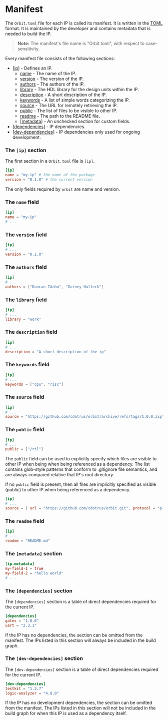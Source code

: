 # Manifest

The `Orbit.toml` file for each IP is called its manifest. It is written in the [TOML](https://toml.io/en/) format. It is maintained by the developer and contains metadata that is needed to build the IP.

> __Note:__ The manifest's file name is "Orbit.toml", with respect to case-sensitivity.

Every manifest file consists of the following sections:

- [[ip]](#the-ip-section) - Defines an IP.
    - [name](#the-name-field) - The name of the IP.
    - [version](#the-version-field) - The version of the IP.
    - [authors](#the-authors-field) - The authors of the IP.
    - [library](#the-library-field) - The HDL library for the design units within the IP.
    - [description](#the-description-field) - A short description of the IP.
    - [keywords](#the-keywords-field) - A list of simple words categorizing the IP.
    - [source](#the-source-field) - The URL for remotely retrieving the IP.
    - [public](#the-public-field) - The list of files to be visible to other IP.
    - [readme](#the-readme-field) - The path to the README file.
    - [[metadata]](#the-metadata-section) - An unchecked section for custom fields.
- [[dependencies]](#the-dependencies-section) - IP dependencies.
- [[dev-dependencies]](#the-dev-dependencies-section) - IP dependencies only used for ongoing development.

### The `[ip]` section

The first section in a `Orbit.toml` file is `[ip]`.

``` toml
[ip]
name = "my-ip" # the name of the package
version = "0.1.0" # the current version
```

The only fields required by `orbit` are name and version.

### The `name` field

``` toml
[ip]
name = "my-ip"
# ...
```

### The `version` field

``` toml
[ip]
# ...
version = "0.1.0"
```

### The `authors` field

``` toml
[ip]
# ...
authors = ["Duncan Idaho", "Gurney Halleck"]

```

### The `library` field

``` toml
[ip]
# ...
library = "work"
```

### The `description` field

``` toml
[ip]
# ...
description = "A short description of the ip"
```

### The `keywords` field

``` toml
[ip]
# ...
keywords = ["cpu", "risc"]
```

### The `source` field

``` toml
[ip]
# ...
source = "https://github.com/cdotrus/orbit/archive/refs/tags/1.0.0.zip"
```

### The `public` field

``` toml
[ip]
# ...
public = ["/rtl"]
```

The `public` field can be used to explicitly specify which files are visible to other IP when being when being referenced as a dependency. The list contains glob-style patterns that conform to .gitignore file semantics, and are always compared relative that IP's root directory.

If no `public` field is present, then all files are implicitly specified as visible (public) to other IP when being referenced as a dependency.

``` toml
[ip]
# ...
source = { url = "https://github.com/cdotrus/orbit.git", protocol = "p-git", tag = "1.0.0" }
```

### The `readme` field

``` toml
[ip]
# ...
readme = "README.md"
```

### The `[metadata]` section

``` toml
[ip.metadata]
my-field-1 = true
my-field-2 = "hello world"
# ...
```

### The `[dependencies]` section

The `[dependencies]` section is a table of direct dependencies required for the current IP.

``` toml
[dependencies]
gates = "1.0.0"
uart = "2.3.1"
```

If the IP has no dependencies, the section can be omitted from the manifest. The IPs listed in this section will always be included in the build graph.

### The `[dev-dependencies]` section

The `[dev-dependencies]` section is a table of direct dependencies required for the current IP.

``` toml
[dev-dependencies]
testkit = "1.3.7"
logic-analyzer = "4.8.0"
```

If the IP has no development dependencies, the section can be omitted from the manifest. The IPs listed in this section will not be included in the build graph for when this IP is used as a dependency itself.


<!-- 
## Entries

The following is a list of acceptable entries (key/value pairs) recognized by Orbit in manifest files (`Orbit.toml`).

### `ip.name` : _string_
- project name identifier, third component in the PKGID
- required for every manifest

``` toml
[ip]
name = "gates"
# ...
```

### `ip.library` : _string_
- project library identifier, second component in the PKGID
- required for every manifest

``` toml
[ip]
library = "rary"
# ...
```

### `ip.vendor` : _string_
- project vendor/organization identifier, first component in the PKGID
- required for every manifest

``` toml
[ip]
vendor = "ks-tech"
# ...
```

### `ip.version` : _string_
- semver for the project's current status
- required for every manifest

``` toml
[ip]
version = "1.0.0"
# ...
```

### `ip.repository` : _string_
- remote repository git url
- required to launch an ip to a vendor repository

``` toml
[ip]
repository = "https://github.com/kepler-space-tech/gates.git"
# ...
```

### `ip.summary` : _string_
- short description about the ip

``` toml
[ip]
summary = "a collection of low-level logic gates"
# ...
```

### `ip.changelog` : _string_
- relative path to the ip's CHANGELOG
- auto-detects files named "CHANGELOG.md" in ip's directory
``` toml
[ip]
changelog = "CHANGELOG.md"
# ...
```

### `ip.readme` : _string_
- relative path to the ip's README
- auto-detects files named "README.md" in ip's directory
``` toml
[ip]
readme = "README.md"
# ...
```

### `[dependencies]` : _table_
- user-defined additional keys that specify the minimum version of external ip directly used in the current project
- the complete PKGID is entered as a key, while the minimum required version is entered as the value 

``` toml
[dependencies]
ks-tech.rary.memory = "1.2"
ks-tech.util.toolbox = "3.0.4"
```
-->
